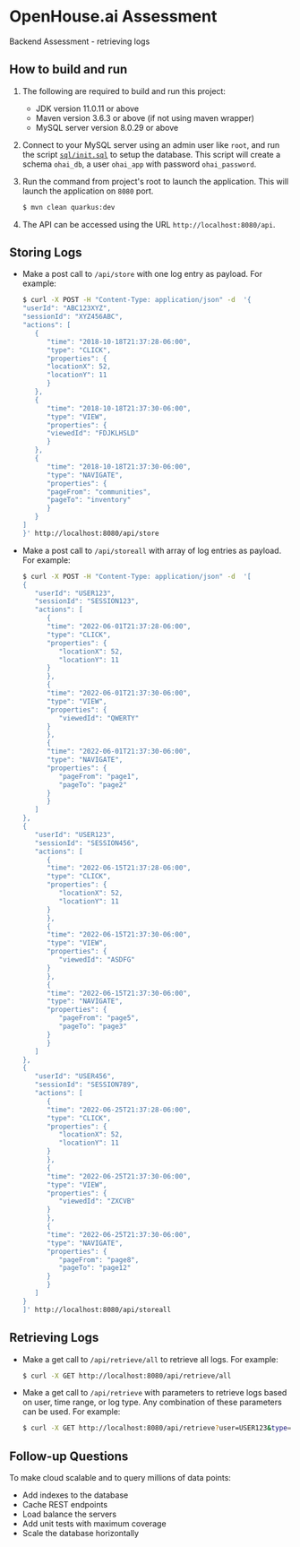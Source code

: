 # OpenHouse.ai Assessment

Backend Assessment - retrieving logs

## How to build and run

1. The following are required to build and run this project:

   - JDK version 11.0.11 or above
   - Maven version 3.6.3 or above (if not using maven wrapper)
   - MySQL server version 8.0.29 or above

2. Connect to your MySQL server using an admin user like `root`, and run the script [`sql/init.sql`](sql/init.sql) to setup the database. This script will create a schema `ohai_db`, a user `ohai_app` with password `ohai_password`.

3. Run the command from project's root to launch the application. This will launch the application on `8080` port.

   ```bash
   $ mvn clean quarkus:dev
   ```

4. The API can be accessed using the URL `http://localhost:8080/api`.

## Storing Logs

- Make a post call to `/api/store` with one log entry as payload. For example:

  ```bash
  $ curl -X POST -H "Content-Type: application/json" -d  '{
  "userId": "ABC123XYZ",
  "sessionId": "XYZ456ABC",
  "actions": [
     {
        "time": "2018-10-18T21:37:28-06:00",
        "type": "CLICK",
        "properties": {
        "locationX": 52,
        "locationY": 11
        }
     },
     {
        "time": "2018-10-18T21:37:30-06:00",
        "type": "VIEW",
        "properties": {
        "viewedId": "FDJKLHSLD"
        }
     },
     {
        "time": "2018-10-18T21:37:30-06:00",
        "type": "NAVIGATE",
        "properties": {
        "pageFrom": "communities",
        "pageTo": "inventory"
        }
     }
  ]
  }' http://localhost:8080/api/store
  ```

- Make a post call to `/api/storeall` with array of log entries as payload. For example:

  ```bash
  $ curl -X POST -H "Content-Type: application/json" -d  '[
  {
     "userId": "USER123",
     "sessionId": "SESSION123",
     "actions": [
        {
        "time": "2022-06-01T21:37:28-06:00",
        "type": "CLICK",
        "properties": {
           "locationX": 52,
           "locationY": 11
        }
        },
        {
        "time": "2022-06-01T21:37:30-06:00",
        "type": "VIEW",
        "properties": {
           "viewedId": "QWERTY"
        }
        },
        {
        "time": "2022-06-01T21:37:30-06:00",
        "type": "NAVIGATE",
        "properties": {
           "pageFrom": "page1",
           "pageTo": "page2"
        }
        }
     ]
  },
  {
     "userId": "USER123",
     "sessionId": "SESSION456",
     "actions": [
        {
        "time": "2022-06-15T21:37:28-06:00",
        "type": "CLICK",
        "properties": {
           "locationX": 52,
           "locationY": 11
        }
        },
        {
        "time": "2022-06-15T21:37:30-06:00",
        "type": "VIEW",
        "properties": {
           "viewedId": "ASDFG"
        }
        },
        {
        "time": "2022-06-15T21:37:30-06:00",
        "type": "NAVIGATE",
        "properties": {
           "pageFrom": "page5",
           "pageTo": "page3"
        }
        }
     ]
  },
  {
     "userId": "USER456",
     "sessionId": "SESSION789",
     "actions": [
        {
        "time": "2022-06-25T21:37:28-06:00",
        "type": "CLICK",
        "properties": {
           "locationX": 52,
           "locationY": 11
        }
        },
        {
        "time": "2022-06-25T21:37:30-06:00",
        "type": "VIEW",
        "properties": {
           "viewedId": "ZXCVB"
        }
        },
        {
        "time": "2022-06-25T21:37:30-06:00",
        "type": "NAVIGATE",
        "properties": {
           "pageFrom": "page8",
           "pageTo": "page12"
        }
        }
     ]
  }
  ]' http://localhost:8080/api/storeall
  ```

## Retrieving Logs

- Make a get call to `/api/retrieve/all` to retrieve all logs. For example:

  ```bash
  $ curl -X GET http://localhost:8080/api/retrieve/all
  ```

- Make a get call to `/api/retrieve` with parameters to retrieve logs based on user, time range, or log type. Any combination of these parameters can be used. For example:

  ```bash
  $ curl -X GET http://localhost:8080/api/retrieve?user=USER123&type=NAVIGATE&startTime=2022-06-01T21:37:30-06:00&endTime=2022-06-25T21:37:28-06:00
  ```

## Follow-up Questions

To make cloud scalable and to query millions of data points:

- Add indexes to the database
- Cache REST endpoints
- Load balance the servers
- Add unit tests with maximum coverage
- Scale the database horizontally

